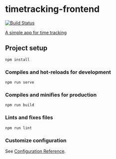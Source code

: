 # timetracking-frontend

[![Build Status](https://dev.azure.com/boreallodgeltd/Timetracking/_apis/build/status/jamiebuckley.timetracking-frontend?branchName=master)](https://dev.azure.com/boreallodgeltd/Timetracking/_build/latest?definitionId=2&branchName=master)

[A simple app for time tracking](https://timetrackingstorageacct.z33.web.core.windows.net/)

## Project setup
```
npm install
```

### Compiles and hot-reloads for development
```
npm run serve
```

### Compiles and minifies for production
```
npm run build
```

### Lints and fixes files
```
npm run lint
```

### Customize configuration
See [Configuration Reference](https://cli.vuejs.org/config/).
